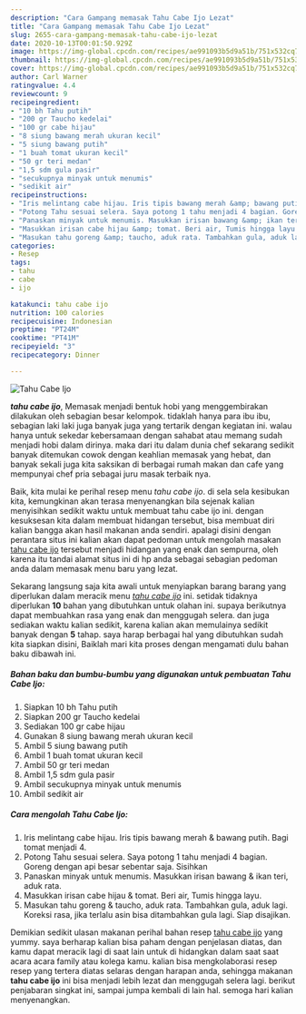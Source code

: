 ```yaml
---
description: "Cara Gampang memasak Tahu Cabe Ijo Lezat"
title: "Cara Gampang memasak Tahu Cabe Ijo Lezat"
slug: 2655-cara-gampang-memasak-tahu-cabe-ijo-lezat
date: 2020-10-13T00:01:50.929Z
image: https://img-global.cpcdn.com/recipes/ae991093b5d9a51b/751x532cq70/tahu-cabe-ijo-foto-resep-utama.jpg
thumbnail: https://img-global.cpcdn.com/recipes/ae991093b5d9a51b/751x532cq70/tahu-cabe-ijo-foto-resep-utama.jpg
cover: https://img-global.cpcdn.com/recipes/ae991093b5d9a51b/751x532cq70/tahu-cabe-ijo-foto-resep-utama.jpg
author: Carl Warner
ratingvalue: 4.4
reviewcount: 9
recipeingredient:
- "10 bh Tahu putih"
- "200 gr Taucho kedelai"
- "100 gr cabe hijau"
- "8 siung bawang merah ukuran kecil"
- "5 siung bawang putih"
- "1 buah tomat ukuran kecil"
- "50 gr teri medan"
- "1,5 sdm gula pasir"
- "secukupnya minyak untuk menumis"
- "sedikit air"
recipeinstructions:
- "Iris melintang cabe hijau. Iris tipis bawang merah &amp; bawang putih. Bagi tomat menjadi 4."
- "Potong Tahu sesuai selera. Saya potong 1 tahu menjadi 4 bagian. Goreng dengan api besar sebentar saja. Sisihkan"
- "Panaskan minyak untuk menumis. Masukkan irisan bawang &amp; ikan teri, aduk rata."
- "Masukkan irisan cabe hijau &amp; tomat. Beri air, Tumis hingga layu."
- "Masukan tahu goreng &amp; taucho, aduk rata. Tambahkan gula, aduk lagi. Koreksi rasa, jika terlalu asin bisa ditambahkan gula lagi. Siap disajikan."
categories:
- Resep
tags:
- tahu
- cabe
- ijo

katakunci: tahu cabe ijo 
nutrition: 100 calories
recipecuisine: Indonesian
preptime: "PT24M"
cooktime: "PT41M"
recipeyield: "3"
recipecategory: Dinner

---
```



![Tahu Cabe Ijo](https://img-global.cpcdn.com/recipes/ae991093b5d9a51b/751x532cq70/tahu-cabe-ijo-foto-resep-utama.jpg)

<b><i>tahu cabe ijo</i></b>, Memasak menjadi bentuk hobi yang menggembirakan dilakukan oleh sebagian besar kelompok. tidaklah hanya para ibu ibu, sebagian laki laki juga banyak juga yang tertarik dengan kegiatan ini. walau hanya untuk sekedar kebersamaan dengan sahabat atau memang sudah menjadi hobi dalam dirinya. maka dari itu dalam dunia chef sekarang sedikit banyak ditemukan cowok dengan keahlian memasak yang hebat, dan banyak sekali juga kita saksikan di berbagai rumah makan dan cafe yang mempunyai chef pria sebagai juru masak terbaik nya.



Baik, kita mulai ke perihal resep menu <i>tahu cabe ijo</i>. di sela sela kesibukan kita, kemungkinan akan terasa menyenangkan bila sejenak kalian menyisihkan sedikit waktu untuk membuat tahu cabe ijo ini. dengan kesuksesan kita dalam membuat hidangan tersebut, bisa membuat diri kalian bangga akan hasil makanan anda sendiri. apalagi disini dengan perantara situs ini kalian akan dapat pedoman untuk mengolah masakan <u>tahu cabe ijo</u> tersebut menjadi hidangan yang enak dan sempurna, oleh karena itu tandai alamat situs ini di hp anda sebagai sebagian pedoman anda dalam memasak menu baru yang lezat.


Sekarang langsung saja kita awali untuk menyiapkan barang barang yang diperlukan dalam meracik menu <u><i>tahu cabe ijo</i></u> ini. setidak tidaknya diperlukan <b>10</b> bahan yang dibutuhkan untuk olahan ini. supaya berikutnya dapat membuahkan rasa yang enak dan menggugah selera. dan juga sediakan waktu kalian sedikit, karena kalian akan memulainya sedikit banyak dengan <b>5</b> tahap. saya harap berbagai hal yang dibutuhkan sudah kita siapkan disini, Baiklah mari kita proses dengan mengamati dulu bahan baku dibawah ini.

<!--inarticleads1-->

##### Bahan baku dan bumbu-bumbu yang digunakan untuk pembuatan Tahu Cabe Ijo:

1. Siapkan 10 bh Tahu putih
1. Siapkan 200 gr Taucho kedelai
1. Sediakan 100 gr cabe hijau
1. Gunakan 8 siung bawang merah ukuran kecil
1. Ambil 5 siung bawang putih
1. Ambil 1 buah tomat ukuran kecil
1. Ambil 50 gr teri medan
1. Ambil 1,5 sdm gula pasir
1. Ambil secukupnya minyak untuk menumis
1. Ambil sedikit air




<!--inarticleads2-->

##### Cara mengolah Tahu Cabe Ijo:

1. Iris melintang cabe hijau. Iris tipis bawang merah &amp; bawang putih. Bagi tomat menjadi 4.
1. Potong Tahu sesuai selera. Saya potong 1 tahu menjadi 4 bagian. Goreng dengan api besar sebentar saja. Sisihkan
1. Panaskan minyak untuk menumis. Masukkan irisan bawang &amp; ikan teri, aduk rata.
1. Masukkan irisan cabe hijau &amp; tomat. Beri air, Tumis hingga layu.
1. Masukan tahu goreng &amp; taucho, aduk rata. Tambahkan gula, aduk lagi. Koreksi rasa, jika terlalu asin bisa ditambahkan gula lagi. Siap disajikan.




Demikian sedikit ulasan makanan perihal bahan resep <u>tahu cabe ijo</u> yang yummy. saya berharap kalian bisa paham dengan penjelasan diatas, dan kamu dapat meracik lagi di saat lain untuk di hidangkan dalam saat saat acara acara family atau kolega kamu. kalian bisa mengkolaborasi resep resep yang tertera diatas selaras dengan harapan anda, sehingga makanan <b>tahu cabe ijo</b> ini bisa menjadi lebih lezat dan menggugah selera lagi. berikut penjabaran singkat ini, sampai jumpa kembali di lain hal. semoga hari kalian menyenangkan.
